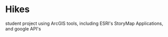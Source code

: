 # Hikes
student project using ArcGIS tools, including ESRI's StoryMap Applications, and google API's
